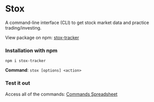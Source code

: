 # Stox
A command-line interface (CLI) to get stock market data and practice trading/investing.

View package on npm: [stox-tracker](https://www.npmjs.com/package/stox-tracker)

### Installation with npm
```
npm i stox-tracker
```

**Command**: `stox [options] <action>`

### Test it out


Access all of the commands: [Commands Spreadsheet](https://docs.google.com/spreadsheets/d/1Q9lgeEiS6NXu_4uQ-Dtv6SicAmeWbw62l-Hq0q9vvqU/edit?usp=sharing)
